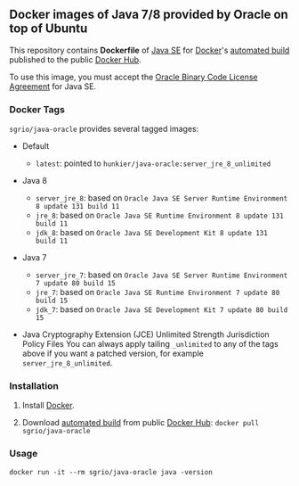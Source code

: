 ## Docker images of Java 7/8 provided by Oracle on top of Ubuntu

This repository contains **Dockerfile** of [Java SE](http://java.oracle.com/) for [Docker](https://www.docker.com/)'s [automated build](https://hub.docker.com/r/sgrio/java-oracle/) published to the public [Docker Hub](https://hub.docker.com/).

To use this image, you must accept the [Oracle Binary Code License Agreement](http://www.oracle.com/technetwork/java/javase/terms/license/index.html) for Java SE.

### Docker Tags

`sgrio/java-oracle` provides several tagged images:

* Default
  * `latest`: pointed to `hunkier/java-oracle:server_jre_8_unlimited`

* Java 8
  * `server_jre_8`: based on `Oracle Java SE Server Runtime Environment 8 update 131 build 11`
  * `jre_8`: based on `Oracle Java SE Runtime Environment 8 update 131 build 11`
  * `jdk_8`: based on `Oracle Java SE Development Kit 8 update 131 build 11`

* Java 7
  * `server_jre_7`: based on `Oracle Java SE Server Runtime Environment 7 update 80 build 15`
  * `jre_7`: based on `Oracle Java SE Runtime Environment 7 update 80 build 15`
  * `jdk_7`: based on `Oracle Java SE Development Kit 7 update 80 build 15`

* Java Cryptography Extension (JCE) Unlimited Strength Jurisdiction Policy Files
  You can always apply tailing `_unlimited` to any of the tags above if you want a patched version, for example `server_jre_8_unlimited`.

### Installation

1. Install [Docker](https://www.docker.com/).

2. Download [automated build](https://hub.docker.com/r/sgrio/java-oracle/) from public [Docker Hub](https://hub.docker.com/): `docker pull sgrio/java-oracle`

### Usage

    docker run -it --rm sgrio/java-oracle java -version
